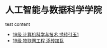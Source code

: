 # 人工智能与数据科学学院

test content
* [19级 计算机科学与技术 抛砖引玉1](19-ji-ji-suan-ji-ke-xue-yu-ji-shu-liu-peng.md)
* [19级 物联网工程 添砖加瓦](19-ji-wu-lian-wang-gong-cheng-tian-zhuan-jia-wa.md)

